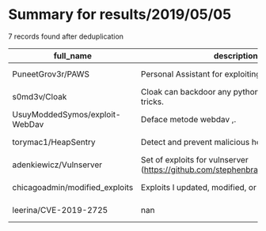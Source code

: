 
# Summary for results/2019/05/05
    
7 records found after deduplication

| full_name | description | html_url | matched_list | matched_count | pushed_at | size | stargazers_count | language | forks_count |
|--------------------------------|---------------------------------------------------------------------------------|---------------------------------------------------|-------------------|-----------------|---------------------------|--------|--------------------|------------|---------------|
| PuneetGrov3r/PAWS | Personal Assistant for exploiting Web Services | https://github.com/PuneetGrov3r/PAWS | ['exploit'] | 1 | 2019-05-05 14:10:34+00:00 | 13813 | 2 | JavaScript | 2 |
| s0md3v/Cloak | Cloak can backdoor any python script with some tricks. | https://github.com/s0md3v/Cloak | ['exploit'] | 1 | 2019-05-05 15:49:36+00:00 | 27 | 419 | Python | 102 |
| UsuyModdedSymos/exploit-WebDav | Deface metode webdav ,. | https://github.com/UsuyModdedSymos/exploit-WebDav | ['exploit'] | 1 | 2019-05-05 13:02:00+00:00 | 17 | 4 | PHP | 1 |
| torymac1/HeapSentry | Detect and prevent malicious heap overflows | https://github.com/torymac1/HeapSentry | ['heap overflow'] | 1 | 2019-05-05 17:04:12+00:00 | 446 | 4 | C | 0 |
| adenkiewicz/Vulnserver | Set of exploits for vulnserver (https://github.com/stephenbradshaw/vulnserver/) | https://github.com/adenkiewicz/Vulnserver | ['exploit'] | 1 | 2019-05-05 18:43:56+00:00 | 29 | 2 | Python | 0 |
| chicagoadmin/modified_exploits | Exploits I updated, modified, or fixed. | https://github.com/chicagoadmin/modified_exploits | ['exploit'] | 1 | 2019-05-05 02:58:54+00:00 | 11 | 0 | C | 0 |
| leerina/CVE-2019-2725 | nan | https://github.com/leerina/CVE-2019-2725 | ['cve-2'] | 1 | 2019-05-05 08:39:49+00:00 | 3 | 2 | Python | 1 |

